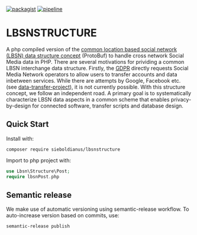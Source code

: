 [![packagist](https://lbsn.vgiscience.org/structure/php/version.svg)](https://packagist.org/packages/sieboldianus/lbsnstructure) [![pipeline](https://lbsn.vgiscience.org/structure/php/pipeline.svg)](https://gitlab.vgiscience.de/lbsn/lbsnstructure-php)

# LBSNSTRUCTURE

A php compiled version of the [common location based social network (LBSN) data structure concept](https://gitlab.vgiscience.de/lbsn/concept) (ProtoBuf) to handle cross network Social Media data in PHP.
There are several motivations for prividing a common LBSN interchange data structure. Firstly, the [GDPR](https://eur-lex.europa.eu/legal-content/EN/TXT/?uri=CELEX%3A32016R0679) directly requests Social Media Network operators to allow users to transfer accounts and data inbetween services. 
While there are attempts by Google, Facebook etc. (see [data-transfer-project](https://github.com/google/data-transfer-project)), it is not currently possible. With this structure concept, we follow an independent road.
A primary goal is to systematically characterize LBSN data aspects in a common scheme that enables privacy-by-design for connected software, transfer scripts and database design.

## Quick Start

Install with:  
```shell
composer require sieboldianus/lbsnstructure
```

Import to php project with:  
```php
use Lbsn\Structure\Post;
require lbsnPost.php
```

## Semantic release

We make use of automatic versioning using semantic-release workflow.
To auto-increase version based on commits, use:

```bash
semantic-release publish
```